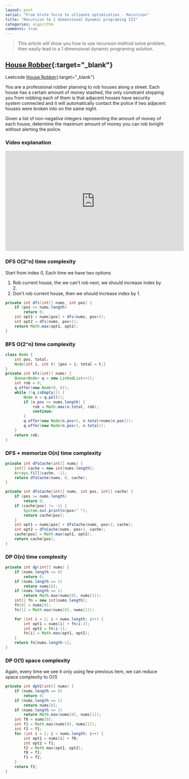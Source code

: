 ```yaml
---
layout: post 
serial: "From brute force to ultimate optimization - Recursion"
title: "Recursion to 1 dimensional dynamic programing III"
categories: algorithm
comments: true
---
```


> This article will show you how to use recursion method solve problem, then easily lead to a 1 dimensional dynamic programing solution.

## [House Robber](https://leetcode.com/problems/house-robber/){:target="_blank"}
Leetcode [House Robber](https://leetcode.com/problems/house-robber/){:target="_blank"}

You are a professional robber planning to rob houses along a street. Each house has a certain amount of money stashed, the only constraint stopping you from robbing each of them is that adjacent houses have security system connected and it will automatically contact the police if two adjacent houses were broken into on the same night.

Given a list of non-negative integers representing the amount of money of each house, determine the maximum amount of money you can rob tonight without alerting the police.

### Video explanation
<iframe width="560" height="315" src="https://www.youtube.com/embed/NqqAhSgYBm4" frameborder="0" allowfullscreen></iframe>

### DFS O(2^n) time complexity
Start from index 0, Each time we have two options
1. Rob current house, the we can't rob next, we should increase index by 2.
2. Don't rob current house, then we should increase index by 1.

```java
private int dfs(int[] nums, int pos) {
    if (pos >= nums.length)
        return 0;
    int opt1 = nums[pos] + dfs(nums, pos+2);        
    int opt2 = dfs(nums, pos+1);
    return Math.max(opt1, opt2);
}
```

### BFS O(2^n) time complexity
```java
class Node {
	int pos, total;
	Node(int i, int t) {pos = i; total = t;}
}
private int bfs(int[] nums) {
	Queue<Node> q = new LinkedList<>();
	int rob = 0;
	q.offer(new Node(0, 0));
	while (!q.isEmpty()) {
		Node n = q.poll();
		if (n.pos >= nums.length) {
			rob = Math.max(n.total, rob);
			continue;
		}
		q.offer(new Node(n.pos+2, n.total+nums[n.pos]));
		q.offer(new Node(n.pos+1, n.total));
	}
	return rob;
}
```

### DFS + memorize O(n) time complexity
```java
private int dfsCache(int[] nums) {
	int[] cache = new int[nums.length];
	Arrays.fill(cache, -1);
	return dfsCache(nums, 0, cache);
}

private int dfsCache(int[] nums, int pos, int[] cache) {
	if (pos >= nums.length)
		return 0;
	if (cache[pos] != -1) {
		System.out.println(pos+" ");
		return cache[pos];
	}
	int opt1 = nums[pos] + dfsCache(nums, pos+2, cache);
	int opt2 = dfsCache(nums, pos+1, cache);
	cache[pos] = Math.max(opt1, opt2);
	return cache[pos];
}
```

### DP O(n) time complexity
```java
private int dp(int[] nums) {
	if (nums.length == 0)
		return 0;
	if (nums.length == 1)
		return nums[0];
	if (nums.length == 1)
		return Math.max(nums[0], nums[1]);
	int[] fn = new int[nums.length];
	fn[0] = nums[0];
	fn[1] = Math.max(nums[0], nums[1]);

	for (int i = 2; i < nums.length; i++) {
		int opt1 = nums[i] + fn[i-2];
		int opt2 = fn[i-1];
		fn[i] = Math.max(opt1, opt2);
	}
	return fn[nums.length-1];
}
```

### DP O(1) space complexity
Again, every time we see it only using few previous item, we can reduce space complexity to O(1)

```java
private int dpV2(int[] nums) {
    if (nums.length == 0)
        return 0;
    if (nums.length == 1)
        return nums[0];
    if (nums.length == 1)
        return Math.max(nums[0], nums[1]);
    int f0 = nums[0];
    int f1 = Math.max(nums[0], nums[1]);
    int f2 = f1;
    for (int i = 2; i < nums.length; i++) {
        int opt1 = nums[i] + f0;
        int opt2 = f1;
        f2 = Math.max(opt1, opt2);
        f0 = f1;
        f1 = f2;
    }
    return f2;
}
```

